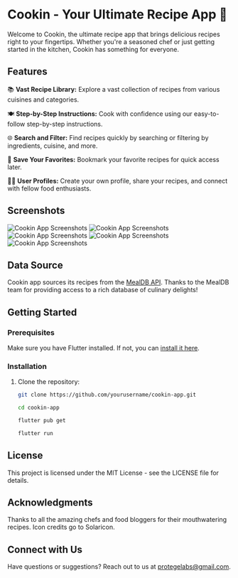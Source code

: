 
# Cookin - Your Ultimate Recipe App 🍳

Welcome to Cookin, the ultimate recipe app that brings delicious recipes right to your fingertips. Whether you're a seasoned chef or just getting started in the kitchen, Cookin has something for everyone.

## Features

📚 **Vast Recipe Library:** Explore a vast collection of recipes from various cuisines and categories.

🍽️ **Step-by-Step Instructions:** Cook with confidence using our easy-to-follow step-by-step instructions.

🌐 **Search and Filter:** Find recipes quickly by searching or filtering by ingredients, cuisine, and more.

📌 **Save Your Favorites:** Bookmark your favorite recipes for quick access later.

👩‍🍳 **User Profiles:** Create your own profile, share your recipes, and connect with fellow food enthusiasts.

## Screenshots

![Cookin App Screenshots](screenshots/screenshot(1).png)
![Cookin App Screenshots](screenshots/screenshot(6).png)
![Cookin App Screenshots](screenshots/screenshot(7).png)
![Cookin App Screenshots](screenshots/screenshot(2).png)
![Cookin App Screenshots](screenshots/screenshot(8).png)

## Data Source

Cookin app sources its recipes from the [MealDB API](https://www.themealdb.com/). Thanks to the MealDB team for providing access to a rich database of culinary delights!

## Getting Started

### Prerequisites

Make sure you have Flutter installed. If not, you can [install it here](https://flutter.dev/docs/get-started/install).

### Installation

1. Clone the repository:

   ```bash
   git clone https://github.com/yourusername/cookin-app.git

   cd cookin-app

   flutter pub get

   flutter run

## License
This project is licensed under the MIT License - see the LICENSE file for details.

## Acknowledgments
Thanks to all the amazing chefs and food bloggers for their mouthwatering recipes.
Icon credits go to Solaricon.

## Connect with Us
Have questions or suggestions? Reach out to us at protegelabs@gmail.com.

